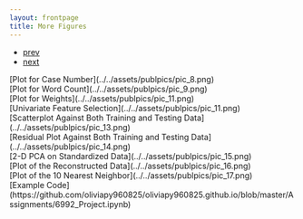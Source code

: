 ```yaml
---
layout: frontpage
title: More Figures
---
```


<div class="navbar">
  <div class="navbar-inner">
      <ul class="nav">
          <li><a href="pic_12.html">prev</a></li>
          <li><a href="pic_1.html">next</a></li>
      </ul>
  </div>
</div>
[Plot for Case Number](../../assets/publpics/pic_8.png) <br />
[Plot for Word Count](../../assets/publpics/pic_9.png) <br />
[Plot for Weights](../../assets/publpics/pic_11.png) <br />
[Univariate Feature Selection](../../assets/publpics/pic_11.png) <br />
[Scatterplot Against Both Training and Testing Data](../../assets/publpics/pic_13.png) <br />
[Residual Plot Against Both Training and Testing Data](../../assets/publpics/pic_14.png) <br />
[2-D PCA on Standardized Data](../../assets/publpics/pic_15.png) <br />
[Plot of the Reconstructed Data](../../assets/publpics/pic_16.png) <br />
[Plot of the 10 Nearest Neighbor](../../assets/publpics/pic_17.png) <br />  
[Example Code](https://github.com/oliviapy960825/oliviapy960825.github.io/blob/master/Assignments/6992_Project.ipynb)
